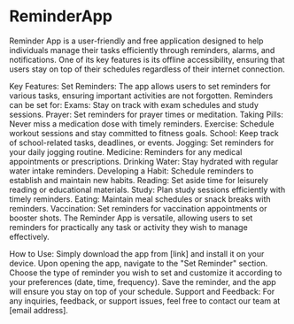 # ReminderApp
 
Reminder App is a user-friendly and free application designed to help individuals manage their tasks efficiently through reminders, alarms, and notifications. One of its key features is its offline accessibility, ensuring that users stay on top of their schedules regardless of their internet connection.

Key Features:
Set Reminders:
The app allows users to set reminders for various tasks, ensuring important activities are not forgotten.
Reminders can be set for:
Exams: Stay on track with exam schedules and study sessions.
Prayer: Set reminders for prayer times or meditation.
Taking Pills: Never miss a medication dose with timely reminders.
Exercise: Schedule workout sessions and stay committed to fitness goals.
School: Keep track of school-related tasks, deadlines, or events.
Jogging: Set reminders for your daily jogging routine.
Medicine: Reminders for any medical appointments or prescriptions.
Drinking Water: Stay hydrated with regular water intake reminders.
Developing a Habit: Schedule reminders to establish and maintain new habits.
Reading: Set aside time for leisurely reading or educational materials.
Study: Plan study sessions efficiently with timely reminders.
Eating: Maintain meal schedules or snack breaks with reminders.
Vaccination: Set reminders for vaccination appointments or booster shots.
The Reminder App is versatile, allowing users to set reminders for practically any task or activity they wish to manage effectively.

How to Use:
Simply download the app from [link] and install it on your device.
Upon opening the app, navigate to the "Set Reminder" section.
Choose the type of reminder you wish to set and customize it according to your preferences (date, time, frequency).
Save the reminder, and the app will ensure you stay on top of your schedule.
Support and Feedback:
For any inquiries, feedback, or support issues, feel free to contact our team at [email address].
